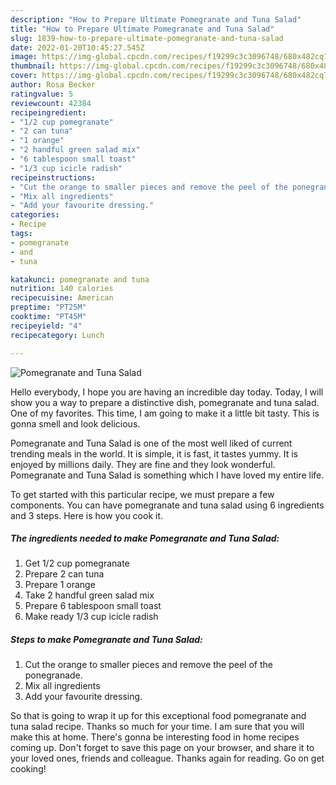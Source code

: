 ```yaml
---
description: "How to Prepare Ultimate Pomegranate and Tuna Salad"
title: "How to Prepare Ultimate Pomegranate and Tuna Salad"
slug: 1839-how-to-prepare-ultimate-pomegranate-and-tuna-salad
date: 2022-01-20T10:45:27.545Z
image: https://img-global.cpcdn.com/recipes/f19299c3c3096748/680x482cq70/pomegranate-and-tuna-salad-recipe-main-photo.jpg
thumbnail: https://img-global.cpcdn.com/recipes/f19299c3c3096748/680x482cq70/pomegranate-and-tuna-salad-recipe-main-photo.jpg
cover: https://img-global.cpcdn.com/recipes/f19299c3c3096748/680x482cq70/pomegranate-and-tuna-salad-recipe-main-photo.jpg
author: Rosa Becker
ratingvalue: 5
reviewcount: 42384
recipeingredient:
- "1/2 cup pomegranate"
- "2 can tuna"
- "1 orange"
- "2 handful green salad mix"
- "6 tablespoon small toast"
- "1/3 cup icicle radish"
recipeinstructions:
- "Cut the orange to smaller pieces and remove the peel of the ponegranade."
- "Mix all ingredients"
- "Add your favourite dressing."
categories:
- Recipe
tags:
- pomegranate
- and
- tuna

katakunci: pomegranate and tuna 
nutrition: 140 calories
recipecuisine: American
preptime: "PT25M"
cooktime: "PT45M"
recipeyield: "4"
recipecategory: Lunch

---
```



![Pomegranate and Tuna Salad](https://img-global.cpcdn.com/recipes/f19299c3c3096748/680x482cq70/pomegranate-and-tuna-salad-recipe-main-photo.jpg)

Hello everybody, I hope you are having an incredible day today. Today, I will show you a way to prepare a distinctive dish, pomegranate and tuna salad. One of my favorites. This time, I am going to make it a little bit tasty. This is gonna smell and look delicious.

Pomegranate and Tuna Salad is one of the most well liked of current trending meals in the world. It is simple, it is fast, it tastes yummy. It is enjoyed by millions daily. They are fine and they look wonderful. Pomegranate and Tuna Salad is something which I have loved my entire life.




To get started with this particular recipe, we must prepare a few components. You can have pomegranate and tuna salad using 6 ingredients and 3 steps. Here is how you cook it.

<!--inarticleads1-->

##### The ingredients needed to make Pomegranate and Tuna Salad:

1. Get 1/2 cup pomegranate
1. Prepare 2 can tuna
1. Prepare 1 orange
1. Take 2 handful green salad mix
1. Prepare 6 tablespoon small toast
1. Make ready 1/3 cup icicle radish




<!--inarticleads2-->

##### Steps to make Pomegranate and Tuna Salad:

1. Cut the orange to smaller pieces and remove the peel of the ponegranade.
1. Mix all ingredients
1. Add your favourite dressing.




So that is going to wrap it up for this exceptional food pomegranate and tuna salad recipe. Thanks so much for your time. I am sure that you will make this at home. There's gonna be interesting food in home recipes coming up. Don't forget to save this page on your browser, and share it to your loved ones, friends and colleague. Thanks again for reading. Go on get cooking!
